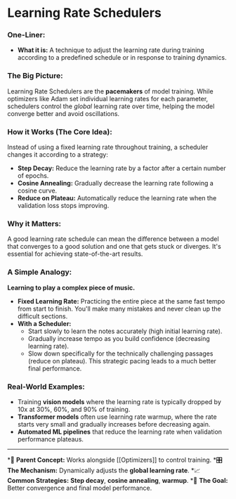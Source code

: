 # Learning Rate Schedulers

### One-Liner:
*   **What it is:** A technique to adjust the learning rate during training according to a predefined schedule or in response to training dynamics.

### The Big Picture:
Learning Rate Schedulers are the **pacemakers** of model training. While optimizers like Adam set individual learning rates for each parameter, schedulers control the *global* learning rate over time, helping the model converge better and avoid oscillations.

### How it Works (The Core Idea):
Instead of using a fixed learning rate throughout training, a scheduler changes it according to a strategy:
*   **Step Decay:** Reduce the learning rate by a factor after a certain number of epochs.
*   **Cosine Annealing:** Gradually decrease the learning rate following a cosine curve.
*   **Reduce on Plateau:** Automatically reduce the learning rate when the validation loss stops improving.

### Why it Matters:
A good learning rate schedule can mean the difference between a model that converges to a good solution and one that gets stuck or diverges. It's essential for achieving state-of-the-art results.

### A Simple Analogy:
**Learning to play a complex piece of music.**
*   **Fixed Learning Rate:** Practicing the entire piece at the same fast tempo from start to finish. You'll make many mistakes and never clean up the difficult sections.
*   **With a Scheduler:** 
    - Start slowly to learn the notes accurately (high initial learning rate).
    - Gradually increase tempo as you build confidence (decreasing learning rate).
    - Slow down specifically for the technically challenging passages (reduce on plateau).
    This strategic pacing leads to a much better final performance.

### Real-World Examples:
*   Training **vision models** where the learning rate is typically dropped by 10x at 30%, 60%, and 90% of training.
*   **Transformer models** often use learning rate warmup, where the rate starts very small and gradually increases before decreasing again.
*   **Automated ML pipelines** that reduce the learning rate when validation performance plateaus.

---
*🌳 **Parent Concept:** Works alongside [[Optimizers]] to control training.
*🎛️ **The Mechanism:** Dynamically adjusts the **global learning rate**.
*📈 **Common Strategies:** **Step decay**, **cosine annealing**, **warmup**.
*🎯 **The Goal:** Better convergence and final model performance.
